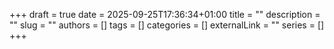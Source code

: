 +++ 
draft = true
date = 2025-09-25T17:36:34+01:00
title = ""
description = ""
slug = ""
authors = []
tags = []
categories = []
externalLink = ""
series = []
+++

